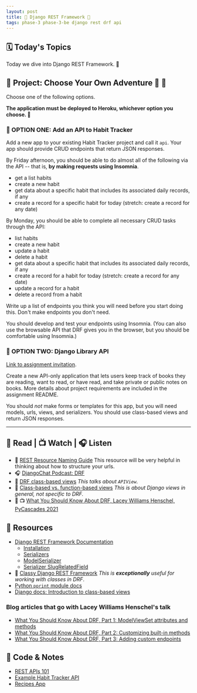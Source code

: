 ```yaml
---
layout: post
title: 🐻 Django REST Framework 🐻
tags: phase-3 phase-3-be django rest drf api
---
```


## 🗓️ Today's Topics

Today we dive into Django REST Framework. 🤿

## 🎯 Project: Choose Your Own Adventure 🐪 🐫

Choose one of the following options.

**The application must be deployed to Heroku, whichever option you choose. 🚀**

### 🐪 OPTION ONE: Add an API to Habit Tracker

Add a new app to your existing Habit Tracker project and call it `api`. Your app should provide CRUD endpoints that return JSON responses.

By Friday afternoon, you should be able to do almost all of the following via the API -- that is, **by making requests using Insomnia**.

- get a list habits
- create a new habit
- get data about a specific habit that includes its associated daily records, if any
- create a record for a specific habit for today (stretch: create a record for any date)

By Monday, you should be able to complete all necessary CRUD tasks through the API:

- list habits
- create a new habit
- update a habit
- delete a habit
- get data about a specific habit that includes its associated daily records, if any
- create a record for a habit for today (stretch: create a record for any date)
- update a record for a habit
- delete a record from a habit

Write up a list of endpoints you think you will need before you start doing this. Don't make endpoints you don't need.

You should develop and test your endpoints using Insomnia. (You can also use the browsable API that DRF gives you in the browser, but you should be comfortable using Insomnia.)

### 🐫 OPTION TWO: Django Library API

[Link to assignment invitation](https://classroom.github.com/a/KN6HzQKi).

Create a new API-only application that lets users keep track of books they are reading, want to read, or have read, and take private or public notes on books. More details about project requirements are included in the assignment README.

You should _not_ make forms or templates for this app, but you will need models, urls, views, and serializers. You should use class-based views and return JSON responses.

___

## 📖 Read | 📺 Watch | 🎧 Listen

- 📖 [REST Resource Naming Guide](https://restfulapi.net/resource-naming/) This resource will be very helpful in thinking about how to structure your urls.
- 🎧 [DjangoChat Podcast: DRF](https://djangochat.com/episodes/django-rest-framework-qnTHpeNF)
- 📖 [DRF class-based views](https://www.django-rest-framework.org/api-guide/views/) _This talks about `APIView`_.
- 📖 [Class-based vs. function-based views](https://simpleisbetterthancomplex.com/article/2017/03/21/class-based-views-vs-function-based-views.html) _This is about Django views in general, not specific to DRF._
- 💫 📺 [What You Should Know About DRF, Lacey Williams Henschel, PyCascades 2021](https://www.youtube.com/watch?v=06DJBu1zwoY)

## 🔖 Resources

- [Django REST Framework Documentation](https://www.django-rest-framework.org/)
    - [Installation](https://www.django-rest-framework.org/#installation)
    - [Serializers](https://www.django-rest-framework.org/api-guide/serializers/)
    - [ModelSerializer](https://www.django-rest-framework.org/api-guide/serializers/#modelserializer)
    - [Serializer SlugRelatedField](https://www.django-rest-framework.org/api-guide/relations/#slugrelatedfield)
- 💜 [Classy Django REST Framework](http://www.cdrf.co/) _This is **exceptionally** useful for working with classes in DRF_.
- [Python `pprint` module docs](https://docs.python.org/3/library/pprint.html)
- [Django docs: Introduction to class-based views](https://docs.djangoproject.com/en/4.0/topics/class-based-views/intro/)

### Blog articles that go with Lacey Williams Henschel's talk

- [What You Should Know About DRF, Part 1: ModelViewSet attributes and methods](https://www.laceyhenschel.com/blog/2021/2/22/what-you-should-know-about-drf-part-1-modelviewset-attributes-and-methods)
- [What You Should Know About DRF, Part 2: Customizing built-in methods](https://www.laceyhenschel.com/blog/2021/2/23/what-you-should-know-about-drf-part-2-customizing-built-in-methods)
- [What You Should Know About DRF, Part 3: Adding custom endpoints](https://www.laceyhenschel.com/blog/2021/2/23/what-you-should-know-about-django-rest-framework-part-3-adding-custom-endpoints)

## 👾 Code & Notes

- [REST APIs 101](https://www.notion.so/momentumlearn/HTTP-Methods-CRUD-63eb6a74c0d34c3d8933919fd5e9de77)
- [Example Habit Tracker API](https://github.com/Momentum-Team-14/example-habit-tracker)
- [Recipes App](https://github.com/Momentum-Team-14/example-django-recipes)
